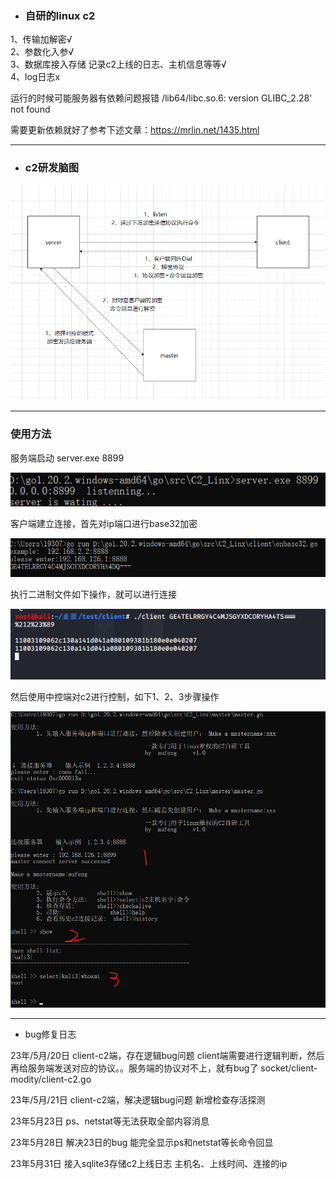 - ### 自研的linux c2
1、传输加解密√<br> 
2、参数化入参√<br>
3、数据库接入存储 记录c2上线的日志、主机信息等等√<br>
4、log日志x

运行的时候可能服务器有依赖问题报错
 /lib64/libc.so.6: version GLIBC_2.28' not found

 需要更新依赖就好了参考下述文章：https://mrlin.net/1435.html

----------------

- ### c2研发脑图

![c2研发脑图](/png/1.png)

---------------------------------------


### 使用方法
服务端启动
server.exe 8899

![](/png/2.png)

客户端建立连接，首先对ip端口进行base32加密

![](/png/3.png)


执行二进制文件如下操作，就可以进行连接

![](/png/4.png)


然后使用中控端对c2进行控制，如下1、2、3步骤操作

![](/png/5.png)




---------------------------------------


- bug修复日志

23年/5月/20日 client-c2端，存在逻辑bug问题
client端需要进行逻辑判断，然后再给服务端发送对应的协议。。服务端的协议对不上，就有bug了
socket/client-modity/client-c2.go

23年/5月/21日 client-c2端，解决逻辑bug问题 新增检查存活探测

23年5月23日  ps、netstat等无法获取全部内容消息

23年5月28日 解决23日的bug
能完全显示ps和netstat等长命令回显


23年5月31日 接入sqlite3存储c2上线日志
主机名、上线时间、连接的ip

